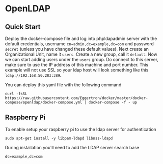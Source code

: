 # OpenLDAP

## Quick Start
Deploy the docker-compose file and log into phpldapadmin server with
the default credentials, username `cn=admin,dc=example,dc=com` and password
`secret` (unless you have changed these default values). Next create
an Organizational Unit, name it `users`. Create a new group, call it `default`.
Now we can start adding users under the `users` group. Do connect to this
server, make sure to use the IP address of this machine and port number. This
example will not use SSL so your ldap host will look something like this `ldap://192.168.50.203:389`.

You can deploy this yaml file with the following command
```
curl -fsSL https://raw.githubusercontent.com/Eggertron/docker/master/docker-compose/openldap/docker-compose.yml | docker-compose -f - up
```

## Raspberry Pi
To enable setup your raspberry pi to use the ldap server for authentication
```
sudo apt-get install -y libpam-ldapd libnss-ldapd
```
During installation you'll need to add the LDAP server search base
```
dc=example,dc=com

```
